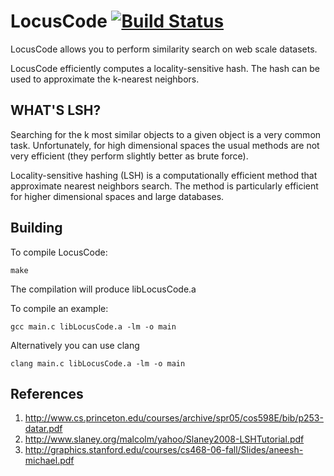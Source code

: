 ﻿LocusCode [![Build Status](https://secure.travis-ci.org/GHamrouni/LocusCode.png)](http://travis-ci.org/GHamrouni/LocusCode)
=======================

LocusCode allows you to perform similarity search on web scale datasets.

LocusCode efficiently computes a locality-sensitive hash. The hash can be used
to approximate the k-nearest neighbors.

WHAT'S LSH?
--------

Searching for the k most similar objects to a given object is a very common task.
Unfortunately, for high dimensional spaces the usual methods are not very 
efficient (they perform slightly better as brute force).
 
Locality-sensitive hashing (LSH) is a computationally efficient method that approximate nearest 
neighbors search. The method is particularly efficient for higher dimensional spaces and large 
databases.


Building
--------
To compile LocusCode:

    make

The compilation will produce libLocusCode.a

To compile an example:

    gcc main.c libLocusCode.a -lm -o main

Alternatively you can use clang

    clang main.c libLocusCode.a -lm -o main


References
--------
1. http://www.cs.princeton.edu/courses/archive/spr05/cos598E/bib/p253-datar.pdf
1. http://www.slaney.org/malcolm/yahoo/Slaney2008-LSHTutorial.pdf
1. http://graphics.stanford.edu/courses/cs468-06-fall/Slides/aneesh-michael.pdf





